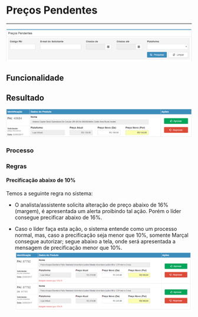# Preços Pendentes

---

![](/assets/comercialSolicitacaoPrecoPendente01.png)

## Funcionalidade

## Resultado

![](/assets/comercialSolicitacaoPrecoPendente02.png)

### Processo

### Regras

#### Precificação abaixo de 10%

Temos a seguinte regra no sistema:

* O analista/assistente solicita alteração de  preço abaixo de 16%(margem), é apresentada um alerta proibindo tal ação. Porém o líder consegue precificar abaixo de 16%.

* Caso o líder faça esta ação, o sistema entende como um processo normal, mas, caso a precificação seja menor que 10%, somente Marçal consegue autorizar; segue abaixo a tela, onde será apresentada a mensagem de precificação menor que 10%.
![](/assets/precosPendentesRegra01.png)




